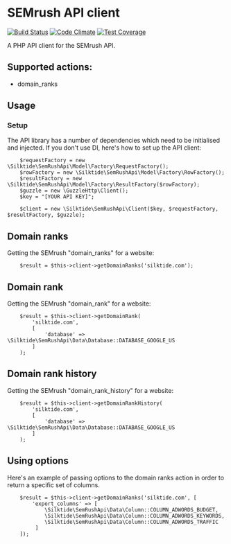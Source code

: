 # SEMrush API client

[![Build Status](https://travis-ci.org/silktide/semrush-api.svg?branch=master)](https://travis-ci.org/silktide/semrush-api)
[![Code Climate](https://codeclimate.com/github/silktide/semrush-api/badges/gpa.svg)](https://codeclimate.com/github/silktide/semrush-api)
[![Test Coverage](https://codeclimate.com/github/silktide/semrush-api/badges/coverage.svg)](https://codeclimate.com/github/silktide/semrush-api)

A PHP API client for the SEMrush API.

## Supported actions:

* domain_ranks

## Usage

### Setup

The API library has a number of dependencies which need to be initialised and injected.  If you don't use DI, here's how to set up the API client:

        $requestFactory = new \Silktide\SemRushApi\Model\Factory\RequestFactory();
        $rowFactory = new \Silktide\SemRushApi\Model\Factory\RowFactory();
        $resultFactory = new \Silktide\SemRushApi\Model\Factory\ResultFactory($rowFactory);
        $guzzle = new \GuzzleHttp\Client();
        $key = "[YOUR API KEY]";
        
        $client = new \Silktide\SemRushApi\Client($key, $requestFactory, $resultFactory, $guzzle);
        
        
## Domain ranks

Getting the SEMrush "domain_ranks" for a website:

        $result = $this->client->getDomainRanks('silktide.com');
        
## Domain rank

Getting the SEMrush "domain_rank" for a website:

        $result = $this->client->getDomainRank(
            'silktide.com', 
            [
                'database' => \Silktide\SemRushApi\Data\Database::DATABASE_GOOGLE_US
            ]
        );
        
## Domain rank history

Getting the SEMrush "domain_rank_history" for a website:

        $result = $this->client->getDomainRankHistory(
            'silktide.com', 
            [
                'database' => \Silktide\SemRushApi\Data\Database::DATABASE_GOOGLE_US
            ]
        );
        
## Using options

Here's an example of passing options to the domain ranks action in order to return a specific set of columns.

        $result = $this->client->getDomainRanks('silktide.com', [
            'export_columns' => [
                \Silktide\SemRushApi\Data\Column::COLUMN_ADWORDS_BUDGET,
                \Silktide\SemRushApi\Data\Column::COLUMN_ADWORDS_KEYWORDS,
                \Silktide\SemRushApi\Data\Column::COLUMN_ADWORDS_TRAFFIC
             ]
        ]);